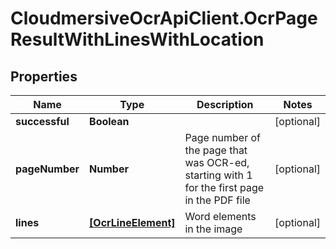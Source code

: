 # CloudmersiveOcrApiClient.OcrPageResultWithLinesWithLocation

## Properties
Name | Type | Description | Notes
------------ | ------------- | ------------- | -------------
**successful** | **Boolean** |  | [optional] 
**pageNumber** | **Number** | Page number of the page that was OCR-ed, starting with 1 for the first page in the PDF file | [optional] 
**lines** | [**[OcrLineElement]**](OcrLineElement.md) | Word elements in the image | [optional] 


